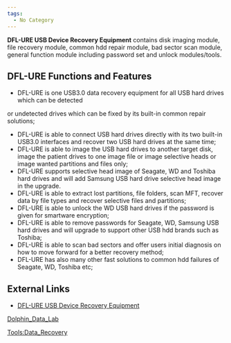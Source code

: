 ```yaml
---
tags:
  - No Category
---
```

**DFL-URE USB Device Recovery Equipment** contains disk imaging module,
file recovery module, common hdd repair module, bad sector scan module,
general function module including password set and unlock modules/tools.

## DFL-URE Functions and Features

- DFL-URE is one USB3.0 data recovery equipment for all USB hard drives
  which can be detected

or undetected drives which can be fixed by its built-in common repair
solutions;

- DFL-URE is able to connect USB hard drives directly with its two
  built-in USB3.0 interfaces and recover two USB hard drives at the same
  time;
- DFL-URE is able to image the USB hard drives to another target disk,
  image the patient drives to one image file or image selective heads or
  image wanted partitions and files only;
- DFL-URE supports selective head image of Seagate, WD and Toshiba hard
  drives and will add Samsung USB hard drive selective head image in the
  upgrade.
- DFL-URE is able to extract lost partitions, file folders, scan MFT,
  recover data by file types and recover selective files and partitions;
- DFL-URE is able to unlock the WD USB hard drives if the password is
  given for smartware encryption;
- DFL-URE is able to remove passwords for Seagate, WD, Samsung USB hard
  drives and will upgrade to support other USB hdd brands such as
  Toshiba;
- DFL-URE is able to scan bad sectors and offer users initial diagnosis
  on how to move forward for a better recovery method;
- DFL-URE has also many other fast solutions to common hdd failures of
  Seagate, WD, Toshiba etc;

## External Links

- [DFL-URE USB Device Recovery
  Equipment](https://www.dolphindatalab.com/product/dfl-ure-usb-device-recovery-equipment/)

[Dolphin_Data_Lab](dolphin_data_lab.md)

[Tools:Data_Recovery](tools_data_recovery.md)
